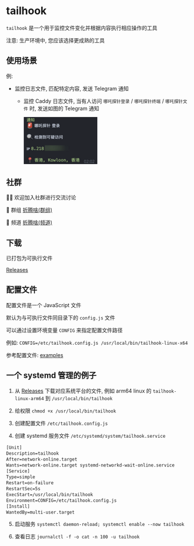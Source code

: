 # tailhook

`tailhook` 是一个用于监控文件变化并根据内容执行相应操作的工具

注意: 生产环境中, 您应该选择更成熟的工具

## 使用场景

例:

- 监控日志文件, 匹配特定内容, 发送 Telegram 通知

  - 监控 Caddy 日志文件, 当有人访问 `哪吒探针登录` / `哪吒探针终端` / `哪吒探针文件` 时, 发送如图的 Telegram 通知

    <img src="./examples/config-caddy-telegram.png" alt="哪吒探针" width="200" />

## 社群

👏🏻 欢迎加入社群进行交流讨论

👥 群组 [折腾啥(群组)](https://t.me/zhetengsha_group)

📢 频道 [折腾啥(频道)](https://t.me/zhetengsha)

## 下载

已打包为可执行文件

[Releases](./releases)

## 配置文件

配置文件是一个 JavaScript 文件

默认为与可执行文件同目录下的 `config.js` 文件

可以通过设置环境变量 `CONFIG` 来指定配置文件路径

例如: `CONFIG=/etc/tailhook.config.js /usr/local/bin/tailhook-linux-x64`

参考配置文件: [examples](./examples)

## 一个 systemd 管理的例子

1. 从 [Releases](./releases) 下载对应系统平台的文件, 例如 arm64 linux 的 `tailhook-linux-arm64` 到 `/usr/local/bin/tailhook`

2. 给权限 `chmod +x /usr/local/bin/tailhook`

3. 创建配置文件 `/etc/tailhook.config.js`

4. 创建 systemd 服务文件 `/etc/systemd/system/tailhook.service`

```
[Unit]
Description=tailhook
After=network-online.target
Wants=network-online.target systemd-networkd-wait-online.service
[Service]
Type=simple
Restart=on-failure
RestartSec=5s
ExecStart=/usr/local/bin/tailhook
Environment=CONFIG=/etc/tailhook.config.js
[Install]
WantedBy=multi-user.target
```

5. 启动服务 `systemctl daemon-reload; systemctl enable --now tailhook`

6. 查看日志 `journalctl -f -o cat -n 100 -u tailhook`
